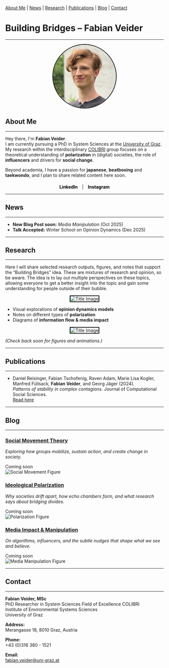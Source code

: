 [About Me](#about) | [News](#news) | [Research](#research) | [Publications](#publications) | [Blog](#blog) | [Contact](#contact)

# Building Bridges – Fabian Veider
---

<img src="Selfie_Fabian_Veider_Smaller.jpeg" alt="Fabian Veider" width="200" height="200" style="border-radius:50%; border: 2px solid black; display:block; margin: 0 auto;">

## About Me <a name="about"></a>
---

Hey there, I'm **Fabian Veider**.  
I am currently pursuing a PhD in System Sciences at the [University of Graz](https://ess.uni-graz.at/en/about-the-department/management-and-employees/). My research within the interdisciplinary [COLIBRI](https://colibri.uni-graz.at/en/doctoral-consortium-complexity-of-life/phd-students/fabian-veider/) group focuses on a theoretical understanding of **polarization** in (digital) societies, the role of **influencers** and drivers for **social change**.

Beyond academia, I have a passion for **japanese**, **beatboxing** and **taekwondo**, and I plan to share related content here soon.

<div style="text-align:center; margin-top: 20px;">
    <a href="https://www.linkedin.com/in/fabian-veider-67a872241/" style="text-decoration:none; color:black; font-weight:bold; margin-right:10px;">LinkedIn</a> | 
    <a href="https://www.instagram.com/fabian_veider/" style="text-decoration:none; color:black; font-weight:bold; margin-left:10px;">Instagram</a>
</div>

---

## News <a name="news"></a>
---

<ul class="news-list">
  <li>
    <strong>New Blog Post soon:</strong> <em>Media Manipulation</em> <span class="date">(Oct 2025)</span>
  </li>
  <li>
    <strong>Talk Accepted:</strong> Winter School on Opinion Dynamics <span class="date">(Dec 2025)</span>
  </li>
</ul>

---

## Research <a name="research"></a>
---

Here I will share selected research outputs, figures, and notes that support the “Building Bridges” idea. 
These are mixtures of research and opinion, so be aware. The idea is to lay out multiple perspectives on these topics,
allowing everyone to get a better insight into the topic and gain some understanding for people outside of their bubble.

<div style="text-align:center;">
    <img src="bridges_logo.svg" alt="Title Image" width="838" height="405" style="border: 2px solid black;">
</div>

- Visual explorations of **opinion dynamics models**  
- Notes on different types of **polarization**  
- Diagrams of **information flow & media impact**
  
<div style="text-align:center;">
    <img src="icon_01.svg" alt="Title Image" width="838" height="405" style="border: 2px solid black;">
</div>

*(Check back soon for figures and animations.)*

---

## Publications <a name="publications"></a>
---

- Daniel Reisinger, Fabian Tschofenig, Raven Adam, Marie Lisa Kogler, Manfred Füllsack, **Fabian Veider**, and Georg Jäger (2024).  
  *Patterns of stability in complex contagions*. Journal of Computational Social Sciences.  
  [Read here](https://link.springer.com/article/10.1007/s42001-024-00294-3)

---

## Blog <a name="blog"></a>
---

<div class="blog-list">

<div class="blog-card">
  <div class="blog-text">
    <h3><a href="./blog/social-movement-theory.md">Social Movement Theory</a></h3>
    <p><em>Exploring how groups mobilize, sustain action, and create change in society.</em></p>
    <span class="date">Coming soon</span>
  </div>
  <img src="./assets/img/social-movement.png" alt="Social Movement Figure" class="blog-thumb">
</div>

<div class="blog-card">
  <div class="blog-text">
    <h3><a href="./blog/ideological-polarization.md">Ideological Polarization</a></h3>
    <p><em>Why societies drift apart, how echo chambers form, and what research says about bridging divides.</em></p>
    <span class="date">Coming soon</span>
  </div>
  <img src="./assets/img/polarization.png" alt="Polarization Figure" class="blog-thumb">
</div>

<div class="blog-card">
  <div class="blog-text">
    <h3><a href="./blog/media-manipulation.md">Media Impact & Manipulation</a></h3>
    <p><em>On algorithms, influencers, and the subtle nudges that shape what we see and believe.</em></p>
    <span class="date">Coming soon</span>
  </div>
  <img src="./assets/img/media.png" alt="Media Manipulation Figure" class="blog-thumb">
</div>

</div>

---

## Contact <a name="contact"></a>
---

**Fabian Veider, MSc**  
PhD Researcher in System Sciences
Field of Excellence COLIBRI  
Institute of Environmental Systems Sciences  
University of Graz  

**Address:**  
Merangasse 18, 8010 Graz, Austria  

**Phone:**  
+43 (0)316 380 - 1521  

**Email:**  
fabian.veider@uni-graz.at
